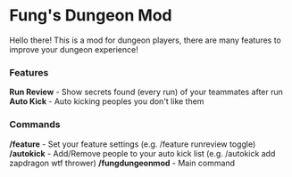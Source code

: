 # Fung's Dungeon Mod
Hello there! This is a mod for dungeon players, there are many features to improve your dungeon experience!

### Features
**Run Review** - Show secrets found (every run) of your teammates after run
**Auto Kick** - Auto kicking peoples you don't like them


### Commands
**/feature** - Set your feature settings (e.g. /feature runreview toggle)
**/autokick** - Add/Remove people to your auto kick list (e.g. /autokick add zapdragon wtf thrower)
**/fungdungeonmod** - Main command